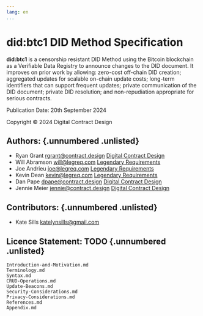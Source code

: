 ```yaml
---
lang: en
...
```


# did:btc1 DID Method Specification

**did:btc1** is a censorship resistant DID Method using the Bitcoin blockchain as a Verifiable Data Registry to announce changes to the DID document.
It improves on prior work by allowing: zero-cost off-chain DID creation; aggregated updates for scalable on-chain update costs; long-term identifiers that can support frequent updates; private communication of the DID document; private DID resolution; and non-repudiation appropriate for serious contracts.

Publication Date: 20th September 2024

Copyright &copy; 2024 Digital Contract Design

## Authors: {.unnumbered .unlisted}

- Ryan Grant <rgrant@contract.design> [Digital Contract Design](https://contract.design/)
- Will Abramson <will@legreq.com> [Legendary Requirements](legreq.com)
- Joe Andrieu <joe@legreq.com> [Legendary Requirements](legreq.com)
- Kevin Dean <kevin@legreq.com> [Legendary Requirements](legreq.com)
- Dan Pape <dpape@contract.design> [Digital Contract Design](https://contract.design/)
- Jennie Meier <jennie@contract.design> [Digital Contract Design](https://contract.design/)

## Contributors: {.unnumbered .unlisted}

- Kate Sills <katelynsills@gmail.com> 

## Licence Statement: TODO {.unnumbered .unlisted}

```{.include}
Introduction-and-Motivation.md
Terminology.md
Syntax.md
CRUD-Operations.md
Update-Beacons.md
Security-Considerations.md
Privacy-Considerations.md
References.md
Appendix.md
```
